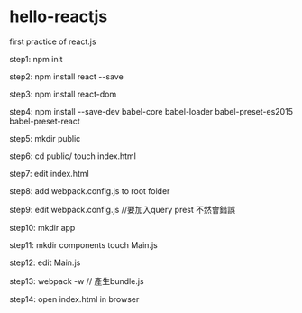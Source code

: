 # hello-reactjs
first practice of react.js

step1:
    npm init

step2:
    npm install react --save
    
step3:
    npm install react-dom 
    
step4: 
    npm install --save-dev babel-core babel-loader babel-preset-es2015 babel-preset-react 
    
step5:
    mkdir public 

step6:
    cd public/
    touch index.html

step7: 
    edit index.html

step8:
    add webpack.config.js to root folder
    
step9: 
    edit webpack.config.js //要加入query prest 不然會錯誤
    
step10:
    mkdir app
    
step11:
    mkdir components
    touch Main.js

step12:
    edit Main.js
    
step13:
    webpack -w  // 產生bundle.js
    
step14:
    open index.html in browser
    
    